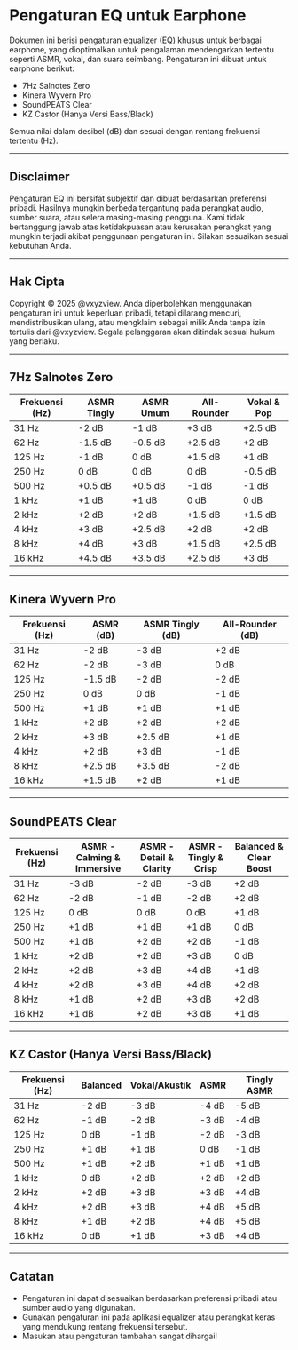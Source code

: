 # Pengaturan EQ untuk Earphone

Dokumen ini berisi pengaturan equalizer (EQ) khusus untuk berbagai earphone, yang dioptimalkan untuk pengalaman mendengarkan tertentu seperti ASMR, vokal, dan suara seimbang. Pengaturan ini dibuat untuk earphone berikut:

- 7Hz Salnotes Zero
- Kinera Wyvern Pro
- SoundPEATS Clear
- KZ Castor (Hanya Versi Bass/Black)

Semua nilai dalam desibel (dB) dan sesuai dengan rentang frekuensi tertentu (Hz).

---

## Disclaimer

Pengaturan EQ ini bersifat subjektif dan dibuat berdasarkan preferensi pribadi. Hasilnya mungkin berbeda tergantung pada perangkat audio, sumber suara, atau selera masing-masing pengguna. Kami tidak bertanggung jawab atas ketidakpuasan atau kerusakan perangkat yang mungkin terjadi akibat penggunaan pengaturan ini. Silakan sesuaikan sesuai kebutuhan Anda.

---

## Hak Cipta

Copyright © 2025 @vxyzview. Anda diperbolehkan menggunakan pengaturan ini untuk keperluan pribadi, tetapi dilarang mencuri, mendistribusikan ulang, atau mengklaim sebagai milik Anda tanpa izin tertulis dari @vxyzview. Segala pelanggaran akan ditindak sesuai hukum yang berlaku.

---

## 7Hz Salnotes Zero

| Frekuensi (Hz) | ASMR Tingly | ASMR Umum | All-Rounder | Vokal & Pop |
|----------------|-------------|-----------|-------------|-------------|
| 31 Hz         | -2 dB       | -1 dB     | +3 dB       | +2.5 dB     |
| 62 Hz         | -1.5 dB     | -0.5 dB   | +2.5 dB     | +2 dB       |
| 125 Hz        | -1 dB       | 0 dB      | +1.5 dB     | +1 dB       |
| 250 Hz        | 0 dB        | 0 dB      | 0 dB        | -0.5 dB     |
| 500 Hz        | +0.5 dB     | +0.5 dB   | -1 dB       | -1 dB       |
| 1 kHz         | +1 dB       | +1 dB     | 0 dB        | 0 dB        |
| 2 kHz         | +2 dB       | +2 dB     | +1.5 dB     | +1.5 dB     |
| 4 kHz         | +3 dB       | +2.5 dB   | +2 dB       | +2 dB       |
| 8 kHz         | +4 dB       | +3 dB     | +1.5 dB     | +2.5 dB     |
| 16 kHz        | +4.5 dB     | +3.5 dB   | +2.5 dB     | +3 dB       |

---

## Kinera Wyvern Pro

| Frekuensi (Hz) | ASMR (dB) | ASMR Tingly (dB) | All-Rounder (dB) |
|----------------|-----------|------------------|------------------|
| 31 Hz         | -2 dB     | -3 dB            | +2 dB            |
| 62 Hz         | -2 dB     | -3 dB            | 0 dB             |
| 125 Hz        | -1.5 dB   | -2 dB            | -2 dB            |
| 250 Hz        | 0 dB      | 0 dB             | -1 dB            |
| 500 Hz        | +1 dB     | +1 dB            | +1 dB            |
| 1 kHz         | +2 dB     | +2 dB            | +2 dB            |
| 2 kHz         | +3 dB     | +2.5 dB          | +1 dB            |
| 4 kHz         | +2 dB     | +3 dB            | -1 dB            |
| 8 kHz         | +2.5 dB   | +3.5 dB          | -2 dB            |
| 16 kHz        | +1.5 dB   | +2 dB            | +1 dB            |

---

## SoundPEATS Clear

| Frekuensi (Hz) | ASMR - Calming & Immersive | ASMR - Detail & Clarity | ASMR - Tingly & Crisp | Balanced & Clear Boost |
|----------------|----------------------------|-------------------------|-----------------------|-------------------------|
| 31 Hz         | -3 dB                      | -2 dB                   | -3 dB                 | +2 dB                   |
| 62 Hz         | -2 dB                      | -1 dB                   | -2 dB                 | +2 dB                   |
| 125 Hz        | 0 dB                       | 0 dB                    | 0 dB                  | +1 dB                   |
| 250 Hz        | +1 dB                      | +1 dB                   | +1 dB                 | 0 dB                    |
| 500 Hz        | +1 dB                      | +2 dB                   | +2 dB                 | -1 dB                   |
| 1 kHz         | +2 dB                      | +2 dB                   | +3 dB                 | 0 dB                    |
| 2 kHz         | +2 dB                      | +3 dB                   | +4 dB                 | +1 dB                   |
| 4 kHz         | +2 dB                      | +3 dB                   | +4 dB                 | +2 dB                   |
| 8 kHz         | +1 dB                      | +2 dB                   | +3 dB                 | +2 dB                   |
| 16 kHz        | +1 dB                      | +2 dB                   | +3 dB                 | +1 dB                   |

---

## KZ Castor (Hanya Versi Bass/Black)

| Frekuensi (Hz) | Balanced | Vokal/Akustik | ASMR | Tingly ASMR |
|----------------|----------|---------------|------|-------------|
| 31 Hz         | -2 dB    | -3 dB         | -4 dB| -5 dB       |
| 62 Hz         | -1 dB    | -2 dB         | -3 dB| -4 dB       |
| 125 Hz        | 0 dB     | -1 dB         | -2 dB| -3 dB       |
| 250 Hz        | +1 dB    | +1 dB         | 0 dB | -1 dB       |
| 500 Hz        | +1 dB    | +2 dB         | +1 dB| +1 dB       |
| 1 kHz         | 0 dB     | +2 dB         | +2 dB| +2 dB       |
| 2 kHz         | +2 dB    | +3 dB         | +3 dB| +4 dB       |
| 4 kHz         | +2 dB    | +3 dB         | +4 dB| +5 dB       |
| 8 kHz         | +1 dB    | +2 dB         | +4 dB| +5 dB       |
| 16 kHz        | 0 dB     | +1 dB         | +3 dB| +4 dB       |

---

## Catatan
- Pengaturan ini dapat disesuaikan berdasarkan preferensi pribadi atau sumber audio yang digunakan.
- Gunakan pengaturan ini pada aplikasi equalizer atau perangkat keras yang mendukung rentang frekuensi tersebut.
- Masukan atau pengaturan tambahan sangat dihargai!
